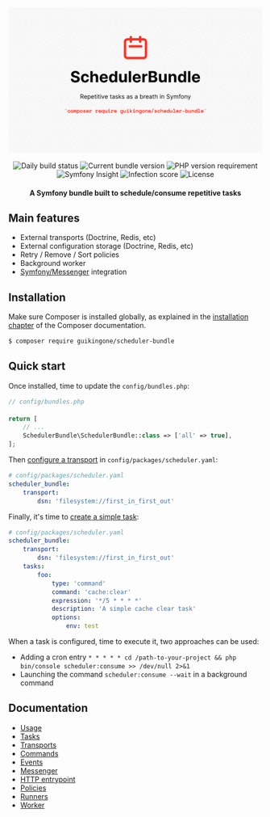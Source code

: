 ![SchedulerBundleHero](assets/SchedulerBundle.png)

<div align="center">
    <img src="https://img.shields.io/github/workflow/status/Guikingone/SchedulerBundle/SchedulerBundle%20-%20Daily?style=flat" alt="Daily build status">
    <img src="https://img.shields.io/packagist/v/guikingone/scheduler-bundle?style=flat" alt="Current bundle version">
    <img src="https://img.shields.io/packagist/php-v/guikingone/scheduler-bundle?style=flat" alt="PHP version requirement">
    <img src="https://img.shields.io/symfony/i/grade/825be328-29f8-44f7-a750-f82818ae9111?style=flat" alt="Symfony Insight">
    <img src="https://img.shields.io/endpoint?style=flat&url=https%3A%2F%2Fbadge-api.stryker-mutator.io%2Fgithub.com%2FGuikingone%2FSchedulerBundle%2Fmain" alt="Infection score">
    <img src="https://img.shields.io/github/license/Guikingone/SchedulerBundle?style=flat" alt="License">
</div>

<h4 align="center">A Symfony bundle built to schedule/consume repetitive tasks</h4>

## Main features

- External transports (Doctrine, Redis, etc)
- External configuration storage (Doctrine, Redis, etc)
- Retry / Remove / Sort policies
- Background worker
- [Symfony/Messenger](https://symfony.com/doc/current/messenger.html) integration

## Installation

Make sure Composer is installed globally, as explained in the
[installation chapter](https://getcomposer.org/doc/00-intro.md)
of the Composer documentation.

```bash
$ composer require guikingone/scheduler-bundle
```

## Quick start

Once installed, time to update the `config/bundles.php`:

```php
// config/bundles.php

return [
    // ...
    SchedulerBundle\SchedulerBundle::class => ['all' => true],
];
```

Then [configure a transport](doc/transport.md) in `config/packages/scheduler.yaml`:

```yaml
# config/packages/scheduler.yaml
scheduler_bundle:
    transport:
        dsn: 'filesystem://first_in_first_out'
```

Finally, it's time to [create a simple task](doc/tasks.md):

```yaml
# config/packages/scheduler.yaml
scheduler_bundle:
    transport:
        dsn: 'filesystem://first_in_first_out'
    tasks:
        foo:
            type: 'command'
            command: 'cache:clear'
            expression: '*/5 * * * *'
            description: 'A simple cache clear task'
            options:
                env: test
```

When a task is configured, time to execute it, two approaches can be used:

- Adding a cron entry `* * * * * cd /path-to-your-project && php bin/console scheduler:consume >> /dev/null 2>&1`
- Launching the command `scheduler:consume --wait` in a background command

## Documentation

* [Usage](doc/usage.md)
* [Tasks](doc/tasks.md)
* [Transports](doc/transport.md)
* [Commands](doc/command.md)
* [Events](doc/events.md)
* [Messenger](doc/messenger.md)
* [HTTP entrypoint](doc/http.md)
* [Policies](doc/policies.md)
* [Runners](doc/runners.md)
* [Worker](doc/worker.md)
